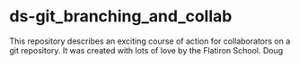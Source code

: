 # ds-git_branching_and_collab

This repository describes an exciting course of action for collaborators on a git repository. It was created with lots of love by the Flatiron School.
Doug
